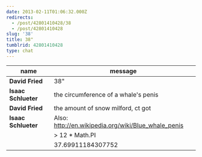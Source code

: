 ```yaml
---
date: 2013-02-11T01:06:32.000Z
redirects:
  - /post/42801410428/38
  - /post/42801410428
slug: '38'
title: 38"
tumblrid: 42801410428
type: chat
---
```

|name|message|
|-----|-----|
| **David Fried** | 38" |
| **Isaac Schlueter** | the circumference of a whale's penis |
| **David Fried** | the amount of snow milford, ct got |
| **Isaac Schlueter** | Also: http://en.wikipedia.org/wiki/Blue_whale_penis |
|  | > 12 * Math.PI |
|  | 37.69911184307752 |
